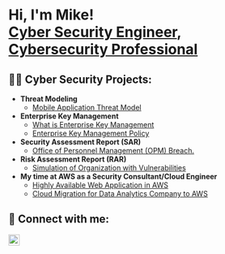<h1>Hi, I'm Mike! <br/><a href="https://github.com/Michael-JRead/">Cyber Security Engineer</a>, <a href="https://www.linkedin.com/in/michael-j-read99/">Cybersecurity Professional</a>

<h2>👨‍💻 Cyber Security Projects:</h2>

- <b>Threat Modeling</b>
  - [Mobile Application Threat Model](https://drive.google.com/file/d/13fa8S2QdARld-aRrK2LXDzagzouQzL2w/view?usp=sharing)
- <b>Enterprise Key Management</b>
  - [What is Enterprise Key Management](https://drive.google.com/file/d/1xdx2bMyKnVHr5_SldNObIlOHSvWpPd8P/view?usp=sharing)
  - [Enterprise Key Management Policy](https://drive.google.com/file/d/1KtaZ3n_wIihTexb4HQ39cf9oKGvBiHMg/view?usp=sharing)
- <b>Security Assessment Report (SAR)</b>
  - [Office of Personnel Management (OPM) Breach.](https://drive.google.com/file/d/1r0ZgMN1lbi3BYCQGNbHjDy7p2CucPQ_x/view?usp=sharing)
- <b>Risk Assessment Report (RAR)</b>
  - [Simulation of Organization with Vulnerabilities](https://drive.google.com/file/d/1I4KK98iVWLDzUkL8d0nGl9ckfLB3zFBv/view?usp=sharing)
- <b>My time at AWS as a Security Consultant/Cloud Engineer</b>
  - [Highly Available Web Application in AWS](https://drive.google.com/file/d/1x7gq8ILM_fwOXHrEabaHfUFtUipG4qc5/view?usp=sharing)
  - [Cloud Migration for Data Analytics Company to AWS](https://docs.google.com/presentation/d/1gi50cEvxLsh6X96w_38ZfmRSulBPkxLV/edit?usp=sharing&ouid=117836549247985822423&rtpof=true&sd=true)
<h2> 🤳 Connect with me:</h2>

[<img align="left" alt="JoshMadakor | LinkedIn" width="22px" src="https://cdn.jsdelivr.net/npm/simple-icons@v3/icons/linkedin.svg" />][linkedin]



[linkedin]: https://www.linkedin.com/in/michael-j-read99/

<!--
**joshmadakor1/joshmadakor1** is a ✨ _special_ ✨ repository because its `README.md` (this file) appears on your GitHub profile.

Here are some ideas to get you started:

- 🔭 I’m currently working on ...
- 🌱 I’m currently learning ...
- 👯 I’m looking to collaborate on ...
- 🤔 I’m looking for help with ...
- 💬 Ask me about ...
- 📫 How to reach me: ...
- 😄 Pronouns: ...
- ⚡ Fun fact: ...
-->
